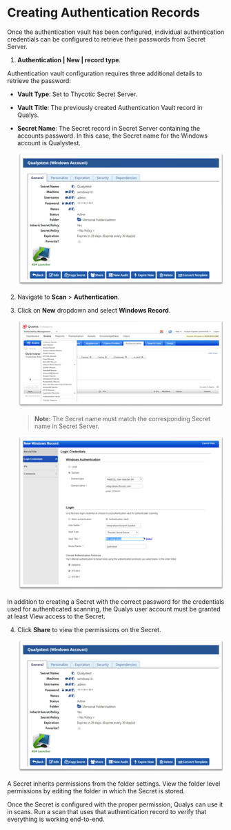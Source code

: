 [title]: # (Creating Authentication Records)
[tags]: # (authentication)
[priority]: # (102)
# Creating Authentication Records

Once the authentication vault has been configured, individual authentication credentials can be configured to retrieve their passwords from Secret Server.

1. __Authentication | New | record type__.

Authentication vault configuration requires three additional details to retrieve the password:
* __Vault Type__: Set to Thycotic Secret Server.
* __Vault Title__: The previously created Authentication Vault record in
    Qualys.
* __Secret Name__: The Secret record in Secret Server containing the accounts password. In this case, the Secret name for the Windows account is Qualystest.

   ![record type](images/4b02782601a1f983f28f95fff25d5b9b.png)
2. Navigate to __Scan__ \> __Authentication__.

3. Click on __New__ dropdown and select __Windows Record__.

   ![](images/62fa5c45468de445ae51c064542ee7cf.png)

   >**Note:** The Secret name must match the corresponding Secret name in Secret Server.

   ![](images/d593ed0bee4d546c2960a59c4a274275.png)

In addition to creating a Secret with the correct password for the
credentials used for authenticated scanning, the Qualys user account must be granted at least View access to the Secret.

4. Click __Share__ to view the permissions on the Secret.

   ![](images/4b02782601a1f983f28f95fff25d5b9b.png)

A Secret inherits permissions from the folder settings. View the folder level permissions by editing the folder in which the Secret is stored.

Once the Secret is configured with the proper permission, Qualys can use it in scans. Run a scan that uses that authentication record to verify that everything is working end-to-end.